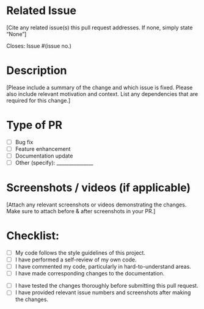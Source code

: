# Related Issue

[Cite any related issue(s) this pull request addresses. If none, simply state “None”]

<!---give the issue number you fixed----->

Closes:  Issue #(issue no.)

# Description

[Please include a summary of the change and which issue is fixed. Please also include relevant motivation and context. List any dependencies that are required for this change.]


# Type of PR

- [ ] Bug fix
- [ ] Feature enhancement
- [ ] Documentation update
- [ ] Other (specify): _______________

# Screenshots / videos (if applicable)
[Attach any relevant screenshots or videos demonstrating the changes. Make sure to attach before & after screenshots in your PR.]

# Checklist:

<!--
----Please delete options that are not relevant. And in order to tick the check box just put x inside them for example [x] like
-->

<!-- - [ ] I have made this change from my own. -->
<!-- - [ ] I have taken help from some online resources. -->
- [ ] My code follows the style guidelines of this project.
- [ ] I have performed a self-review of my own code.
- [ ] I have commented my code, particularly in hard-to-understand areas.
- [ ] I have made corresponding changes to the documentation.
<!-- - [ ] My changes generate no new warnings. -->
- [ ] I have tested the changes thoroughly before submitting this pull request.
- [ ] I have provided relevant issue numbers and screenshots after making the changes.